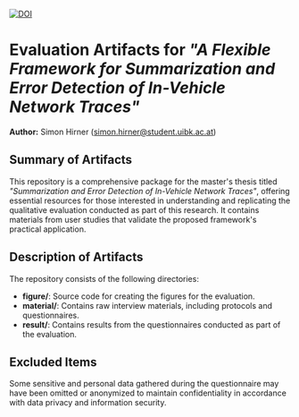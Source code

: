 [![DOI](https://zenodo.org/badge/881100567.svg)](https://doi.org/10.5281/zenodo.14165830)

# Evaluation Artifacts for *"A Flexible Framework for Summarization and Error Detection of In-Vehicle Network Traces"*

**Author:** Simon Hirner ([simon.hirner@student.uibk.ac.at](mailto:simon.hirner@student.uibk.ac.at))

## Summary of Artifacts

This repository is a comprehensive package for the master's thesis titled *"Summarization and Error Detection of In-Vehicle Network Traces"*, offering essential resources for those interested in understanding and replicating the qualitative evaluation conducted as part of this research. It contains materials from user studies that validate the proposed framework's practical application.

## Description of Artifacts

The repository consists of the following directories:

- **figure/**: Source code for creating the figures for the evaluation.
- **material/**: Contains raw interview materials, including protocols and questionnaires.
- **result/**: Contains results from the questionnaires conducted as part of the evaluation.

## Excluded Items

Some sensitive and personal data gathered during the questionnaire may have been omitted or anonymized to maintain confidentiality in accordance with data privacy and information security.